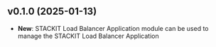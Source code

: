 ## v0.1.0 (2025-01-13)

- **New**: STACKIT Load Balancer Application module can be used to manage the STACKIT Load Balancer Application
